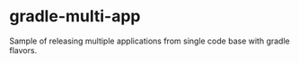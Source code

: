 # gradle-multi-app
Sample of releasing multiple applications from single code base with gradle flavors.
